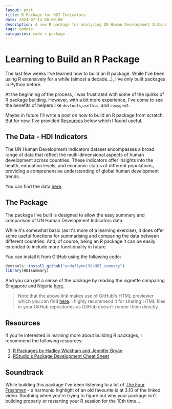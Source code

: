 ```yaml
---
layout: post
title: R Package for HDI Indicators
date: 2024-07-14 00:00:00
description: A new R package for analysing UN Human Development Indicators
tags: update
categories: code r package
---
```


# Learning to Build an R Package
The last few weeks I've learned how to build an R package. While I've been using R extensively for a while (almost a decade...), I've only built packages in Python before.

At the beginning of the process, I was frustrated with some of the quirks of R package building. However, with a bit more experience, I've come to see the benefits of helpers like `devtools`,`usethis`, and `roxygen2`.

Maybe in future I'll write a post on how to build an R package from scratch. But for now, I've provided [Resources](#resources) below which I found useful.

## The Data - HDI Indicators
The UN Human Development Indicators dataset encompasses a broad range of data that reflect the multi-dimensional aspects of human development across countries. These indicators offer insights into the health, education levels, and economic status of different populations, providing a comprehensive understanding of global human development trends.

You can find the data [here](https://data.humdata.org/dataset/?organization=undp-human-development-reports-office&q=Human+Development+Indicators).

## The Package
The package I've built is designed to allow the easy summary and comparison of UN Human Development Indicators data.

While it's somewhat basic (as it's more of a learning exercise), it does offer some useful functions for summarising and comparing the data between different countries. And, of course, being an R package it can be easily extended to include more functionality in future.

You can install it from GitHub using the following code:

```r
devtools::install_github("endaflynn198/HDI_summary")
library(HDIsummary)
```

And you can get a sense of the package by reading the vignette comparing Singapore and Nigeria [here](https://htmlpreview.github.io/?https://github.com/endaflynn198/HDI_summary/blob/main/vignettes/HDIsummary.html).

> Note that the above link makes use of GitHub's HTML previewer which you can find [here](https://htmlpreview.github.io/). I highly recommend it for sharing HTML files in your GitHub repositories as GitHub doesn't render them directly.

## Resources
If you're interested in learning more about building R packages, I recommend the following resources:
1. [R Packages by Hadley Wickham and Jennifer Bryan](https://r-pkgs.org/)
2. [RStudio's Package Development Cheat Sheet](https://raw.githubusercontent.com/rstudio/cheatsheets/main/package-development.pdf)

## Soundtrack
While building this package I've been listening to a lot of [The Four Freshmen](https://www.youtube.com/watch?v=0N0QVRWWt6g) - a harmonic highlight of an old favourite is at 3.10 of the linked video. Soothing when you're trying to figure out why your package isn't building properly or restarting your R session for the 10th time...

